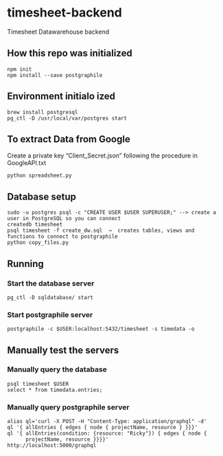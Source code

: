 ﻿# timesheet-backend

Timesheet Datawarehouse backend


## How this repo was initialized

```
npm init
npm install --save postgraphile
```

## Environment initialo ized

```
brew install postgresql
pg_ctl -D /usr/local/var/postgres start
``` 

## To extract Data from Google

Create a private key “Client_Secret.json” following the procedure in  GoogleAPI.txt
```
python spreadsheet.py 
``` 

## Database setup

```
sudo -u postgres psql -c "CREATE USER $USER SUPERUSER;" --> create a user in PostgreSQL so you can connect
createdb timesheet
psql timesheet -f create_dw.sql  →  creates tables, views and functions to connect to postgraphile
python copy_files.py
```
## Running


### Start the database server

    pg_ctl -D sqldatabase/ start

### Start postgraphile server 

    postgraphile -c $USER:localhost:5432/timesheet -s timedata -o

## Manually test the servers

### Manually query the database

    psql timesheet $USER
    select * from timedata.entries;

### Manually query postgraphile server

    alias ql='curl -X POST -H "Content-Type: application/graphql" -d'
    ql '{ allEntries { edges { node { projectName, resource } }}}'
    ql '{ allEntries(condition: {resource: "Ricky"}) { edges { node {
	      projectName, resource }}}}' 
    http://localhost:5000/graphql
